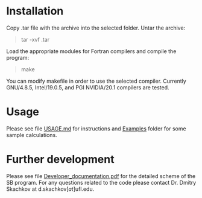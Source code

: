 
# Installation

Copy <arxive>.tar file with the archive into the selected folder. Untar the archive:

> tar -xvf <arxive>.tar

Load the appropriate modules for Fortran compilers and compile the program:

> make
  
You can modify makefile in order to use the selected compiler. Currently GNU/4.8.5, Intel/19.0.5, and PGI NVIDIA/20.1 compilers are tested.

# Usage

Please see file [USAGE.md](USAGE.md) for instructions and [Examples](../Examples) folder for some sample calculations.

# Further development

Please see file [Developer_documentation.pdf](https://github.com/Dmitry-Skachkov/SB/blob/main/Docs/Devepoler_documentation.pdf) for the detailed scheme of the SB program. For any questions related to the code please contact Dr. Dmitry Skachkov at d.skachkov[_at_]ufl.edu. 
